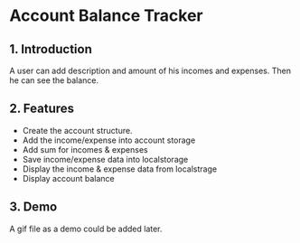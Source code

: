# Account Balance Tracker

## 1. Introduction
A user can add description and amount of his incomes and expenses. Then he can see the balance.


## 2. Features
* Create the account structure.
* Add the income/expense into account storage
* Add sum for incomes & expenses
* Save income/expense data into localstorage
* Display the income & expense data from localstrage
* Display account balance 


## 3. Demo
A gif file as a demo could be added later. 
